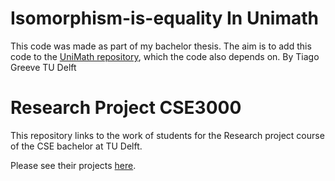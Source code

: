 # Isomorphism-is-equality In Unimath
This code was made as part of my bachelor thesis. The aim is to add this code to the [UniMath repository](https://github.com/UniMath/UniMath), which the code also depends on. 
By Tiago Greeve TU Delft
# Research Project CSE3000

This repository links to the work of students for the Research project course of the CSE bachelor at TU Delft.

Please see their projects [here](http://resolver.tudelft.nl/uuid:09d15517-9c72-404b-b7ff-9bfef67519da).
